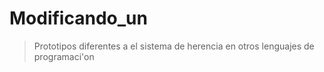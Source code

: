 # Modificando_un
>Prototipos diferentes a el sistema de herencia en otros lenguajes de programaci'on 